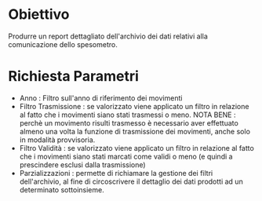 # Obiettivo

Produrre un report dettagliato dell'archivio dei dati relativi alla comunicazione dello spesometro.

# Richiesta Parametri

* Anno :  Filtro sull'anno di riferimento dei movimenti
* Filtro Trasmissione :  se valorizzato viene applicato un filtro in relazione al fatto che i movimenti siano stati trasmessi o meno. NOTA BENE :  perchè un movimento risulti trasmesso è necessario aver effettuato almeno una volta la funzione di trasmissione dei movimenti, anche solo in modalità provvisoria.
* Filtro Validità :  se valorizzato viene applicato un filtro in relazione al fatto che i movimenti siano stati marcati come validi o meno (e quindi a prescindere esclusi dalla trasmissione)
* Parzializzazioni :  permette di richiamare la gestione dei filtri dell'archivio, al fine di circoscrivere il dettaglio dei dati prodotti ad un determinato sottoinsieme.



